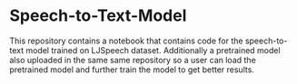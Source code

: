 # Speech-to-Text-Model
This repository contains a notebook that contains code for the speech-to-text model trained on LJSpeech dataset. Additionally a pretrained model also uploaded in the same same repository so a user can load the pretrained model and further train the model to get better results. 
